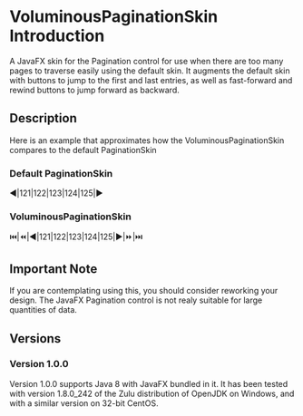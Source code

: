 # VoluminousPaginationSkin Introduction
A JavaFX skin for the Pagination control for use when there are too many pages to traverse easily using the
default skin. It augments the default skin with buttons to jump to the first and last entries, as well as
fast-forward and rewind buttons to jump forward as backward.

## Description
Here is an example that approximates how the VoluminousPaginationSkin compares to the default PaginationSkin
### Default PaginationSkin
:arrow_backward:|121|122|123|124|125|:arrow_forward:
### VoluminousPaginationSkin
:previous_track_button:|:rewind:|:arrow_backward:|121|122|123|124|125|:arrow_forward:|:fast_forward:|:next_track_button:

## Important Note
If you are contemplating using this, you should consider reworking your design. The JavaFX Pagination control 
is not realy suitable for large quantities of data.

## Versions
### Version 1.0.0
Version 1.0.0 supports Java 8 with JavaFX bundled in it. It has been tested with version 1.8.0\_242 of the Zulu distribution of
OpenJDK on Windows, and with a similar version on 32-bit CentOS.
